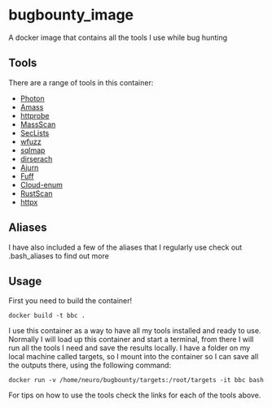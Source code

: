 # bugbounty_image
A docker image that contains all the tools I use while bug hunting

## Tools
There are a range of tools in this container:
* [Photon](https://github.com/s0md3v/Photon)
* [Amass](https://github.com/OWASP/Amass)
* [httprobe](https://github.com/tomnomnom/httprobe)
* [MassScan](https://github.com/robertdavidgraham/masscan)
* [SecLists](https://github.com/danielmiessler/SecLists)
* [wfuzz](https://wfuzz.readthedocs.io/en/latest/)
* [sqlmap](https://github.com/sqlmapproject/sqlmap)
* [dirserach](https://github.com/maurosoria/dirsearch)
* [Ajurn](https://github.com/s0md3v/Arjun)
* [Fuff](https://github.com/ffuf/ffuf)
* [Cloud-enum](https://github.com/initstring/cloud_enum)
* [RustScan](https://github.com/RustScan/RustScan)
* [httpx](https://github.com/projectdiscovery/httpx)

## Aliases
I have also included a few of the aliases that I regularly use check out .bash_aliases to find
out more

## Usage
First you need to build the container!
```
docker build -t bbc .
```
I use this container as a way to have all my tools installed and ready to use.
Normally I will load up this container and start a terminal, from there I will
run all the tools I need and save the results locally. I have a folder on my
local machine called targets, so I mount into the container so I can save all
the outputs there, using the following command:
```
docker run -v /home/neuro/bugbounty/targets:/root/targets -it bbc bash
```
For tips on how to use the tools check the links for each of the tools above.
